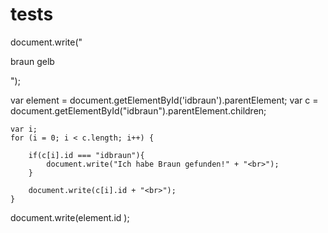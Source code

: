 # tests

document.write("<div id='divID'> 	<p id='pID'> <span id='idbraun'>braun</span> <span id='idgelb'> gelb</span> </p> </div>");

var element = document.getElementById('idbraun').parentElement;
var c = document.getElementById("idbraun").parentElement.children;

	var i;
	for (i = 0; i < c.length; i++) {
    
    	if(c[i].id === "idbraun"){
        	document.write("Ich habe Braun gefunden!" + "<br>");
        }
    
		document.write(c[i].id + "<br>");
	}

document.write(element.id );
